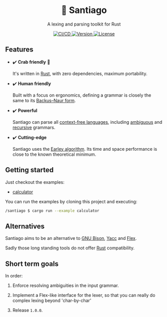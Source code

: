 <!--
SPDX-FileCopyrightText: 2022 Kevin Amado <kamadorueda@gmail.com>

SPDX-License-Identifier: GPL-3.0-only
-->

<h1 align="center">🐆 Santiago</h2>

<p align="center">A lexing and parsing toolkit for Rust</p>

<p align="center">
  <a href="https://buildkite.com/kamadorueda/santiago">
    <img
      alt="CI/CD"
      src="https://badge.buildkite.com/4b931515838b1cf833c90ef188b455f4fbb336f2b416fec20c.svg?branch=main"
    >
    </img>
  </a>
  <a href="https://crates.io/crates/santiago">
    <img
      alt="Version"
      src="https://img.shields.io/crates/v/santiago?color=brightgreen"
    >
    </img>
  </a>
  <a href="https://spdx.org/licenses/GPL-3.0-only.html">
    <img
      alt="License"
      src="https://img.shields.io/crates/l/santiago?color=brightgreen"
    >
    </img>
  </a>
  <!-- <a href="https://crates.io/crates/santiago">
    <img
      alt="Downloads"
      src="https://img.shields.io/crates/d/santiago"
    >
    </img>
  </a> -->

</p>

## Features

- ✔️ **Crab friendly** 🦀

  It's written in [Rust](https://www.rust-lang.org/),
  with zero dependencies,
  maximum portability.

- ✔️ **Human friendly**

  Built with a focus on ergonomics,
  defining a grammar is closely the same to its
  [Backus–Naur form](https://en.wikipedia.org/wiki/Backus%E2%80%93Naur_form).

- ✔️ **Powerful**

  Santiago can parse all [context-free languages](https://en.wikipedia.org/wiki/Context-free_grammar),
  including [ambiguous](https://en.wikipedia.org/wiki/Ambiguous_grammar)
  and [recursive](https://en.wikipedia.org/wiki/Recursive_grammar) grammars.

- ✔️ **Cutting-edge**

  Santiago uses the [Earley algorithm](https://en.wikipedia.org/wiki/Earley_parser).
  Its time and space performance is close to the known theoretical minimum.

## Getting started

Just checkout the examples:

- [calculator](./examples/calculator.rs)

You can run the examples by cloning this project and executing:

```sh
/santiago $ cargo run --example calculator
```

## Alternatives

Santiago aims to be an alternative to
[GNU Bison](https://en.wikipedia.org/wiki/GNU_Bison),
[Yacc](https://en.wikipedia.org/wiki/Yacc) and
[Flex](<https://en.wikipedia.org/wiki/Flex_(lexical_analyser_generator)>).

Sadly those long standing tools do not offer
[Rust](https://www.rust-lang.org/) compatibility.

<!--
Parsing takes (theoretical worst case):

- Linear time for [deterministic context-free grammars](https://en.wikipedia.org/wiki/Deterministic_context-free_grammar).
- Quadratic time for [unambiguous-grammars](https://en.wikipedia.org/wiki/Ambiguous_grammar).
- Cubic time in the general case.

In practice the theoretical worst case is just theoretical, and performance is normally linear. -->

## Short term goals

In order:

1. Enforce resolving ambiguities in the input grammar.

1. Implement a Flex-like interface for the lexer,
   so that you can really
   do complex lexing beyond 'char-by-char'

1. Release `1.0.0`.
